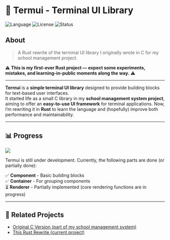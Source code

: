 # 🦀 Termui - Terminal UI Library

![Language](https://img.shields.io/badge/language-Rust-orange?logo=rust)
![License](https://img.shields.io/badge/license-MIT-blue)
![Status](https://img.shields.io/badge/status-WIP-yellow)

## About

> A Rust rewrite of the terminal UI library I originally wrote in C for my school management project.

⚠️ **This is my first-ever Rust project — expect some experiments, mistakes, and learning-in-public moments along the way.** ⚠️

---

**Termui** is a **simple terminal UI library** designed to provide building blocks for text-based user interfaces.  
It started life as a small C library in my **school management system project**, aiming to offer an **easy-to-use UI framework** for terminal applications. Now, I’m rewriting it in **Rust** to learn the language and (hopefully) improve both performance and maintainability.

---

## 📊 Progress

![](https://geps.dev/progress/10)

Termui is still under development. Currently, the following parts are done (or partially done):

✅ **Component** - Basic building blocks  
✅ **Container** - For grouping components  
⏳ **Renderer** - Partially implemented (core rendering functions are in progress)

---

## 🌱 Related Projects

- [Original C Version (part of my school management system)](https://github.com/nongtajkrub/school-management)
- [This Rust Rewrite (current project)](https://github.com/nongtajkrub/termui)
